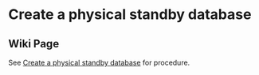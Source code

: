 # Create a physical standby database

## Wiki Page

See [Create a physical standby database](https://sites.google.com/site/yetanotherocmoriginal/home/12-ocm/data-guard/create-a-physical-standby-database) for procedure.
